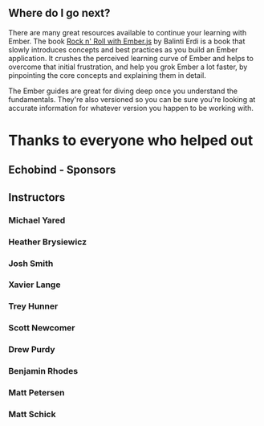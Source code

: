 ## Where do I go next?

There are many great resources available to continue your learning with Ember. The book [Rock n' Roll with Ember.js][rnr-ember] by Balinti Erdi is a book that slowly introduces concepts and best practices as you build an Ember application. It crushes the perceived learning curve of Ember and helps to overcome that initial frustration, and help you grok Ember a lot faster, by pinpointing the core concepts and explaining them in detail.

The Ember guides are great for diving deep once you understand the fundamentals. They're also versioned so you can be sure you're looking at accurate information for whatever version you happen to be working with.


# Thanks to everyone who helped out

## Echobind - Sponsors

## Instructors

### Michael Yared

### Heather Brysiewicz

### Josh Smith

### Xavier Lange

### Trey Hunner

### Scott Newcomer

### Drew Purdy

### Benjamin Rhodes

### Matt Petersen

### Matt Schick

[rnr-ember]: http://balinterdi.com/rock-and-roll-with-emberjs/
